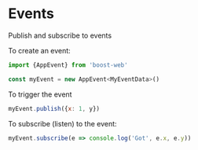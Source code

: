 # Events

Publish and subscribe to events

To create an event:

```javascript
import {AppEvent} from 'boost-web'

const myEvent = new AppEvent<MyEventData>()
```

To trigger the event

```javascript
myEvent.publish({x: 1, y})
```

To subscribe (listen) to the event:

```javascript
myEvent.subscribe(e => console.log('Got', e.x, e.y))
```